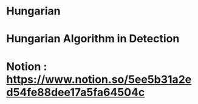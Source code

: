 # Hungarian
# Hungarian Algorithm in Detection
# Notion : https://www.notion.so/5ee5b31a2ed54fe88dee17a5fa64504c

